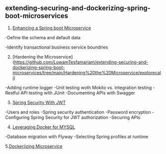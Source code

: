 ## extending-securing-and-dockerizing-spring-boot-microservices

1. [Enhancing a Spring boot Microservice](https://github.com/LuwamTesfamariam/extending-securing-and-dockerizing-spring-boot-microservices/tree/main/Enhancing%20Spring%20Boot%20microservice/explorecali)


-Define the schema and default data


-Identify transactional business service boundries
  
2. [Hardening the Microservice] (https://github.com/LuwamTesfamariam/extending-securing-and-dockerizing-spring-boot-microservices/tree/main/Hardening%20the%20Microservice/explorecali)


  -Adding runtime logger
  -Unit testing woth Mokito vs. Integration testing
  -Restful API testing with JUnit 
  -Documenting APIs with Swagger
  
  
  
3. [Spring Security With JWT](https://github.com/LuwamTesfamariam/extending-securing-and-dockerizing-spring-boot-microservices/tree/main/Spring%20Security%20with%20JWT/explorecali)



  -Users and roles
  -Spring security authentication
  -Password encryption
  -Configuring Spring Security for JWT authorization
  -Securing APIs
  
  
  
4. [Leveraging Docker for MYSQL](https://github.com/LuwamTesfamariam/extending-securing-and-dockerizing-spring-boot-microservices/tree/main/Leveraging%20Docker%20for%20Mysql%20db/explorecali)



  -Database migration with Flyway
  -Selecting Spring profiles at runtime
  
  
  
5.[Dockeriizing Microservice](https://github.com/LuwamTesfamariam/extending-securing-and-dockerizing-spring-boot-microservices/tree/main/Dockerizing%20Microservice/explorecali)
 
